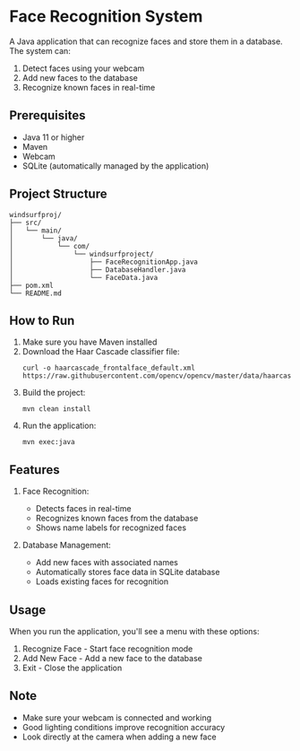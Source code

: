 # Face Recognition System

A Java application that can recognize faces and store them in a database. The system can:
1. Detect faces using your webcam
2. Add new faces to the database
3. Recognize known faces in real-time

## Prerequisites
- Java 11 or higher
- Maven
- Webcam
- SQLite (automatically managed by the application)

## Project Structure
```
windsurfproj/
├── src/
│   └── main/
│       └── java/
│           └── com/
│               └── windsurfproject/
│                   ├── FaceRecognitionApp.java
│                   ├── DatabaseHandler.java
│                   └── FaceData.java
├── pom.xml
└── README.md
```

## How to Run
1. Make sure you have Maven installed
2. Download the Haar Cascade classifier file:
   ```
   curl -o haarcascade_frontalface_default.xml https://raw.githubusercontent.com/opencv/opencv/master/data/haarcascades/haarcascade_frontalface_default.xml
   ```
3. Build the project:
   ```
   mvn clean install
   ```
4. Run the application:
   ```
   mvn exec:java
   ```

## Features
1. Face Recognition:
   - Detects faces in real-time
   - Recognizes known faces from the database
   - Shows name labels for recognized faces
   
2. Database Management:
   - Add new faces with associated names
   - Automatically stores face data in SQLite database
   - Loads existing faces for recognition

## Usage
When you run the application, you'll see a menu with these options:
1. Recognize Face - Start face recognition mode
2. Add New Face - Add a new face to the database
3. Exit - Close the application

## Note
- Make sure your webcam is connected and working
- Good lighting conditions improve recognition accuracy
- Look directly at the camera when adding a new face
